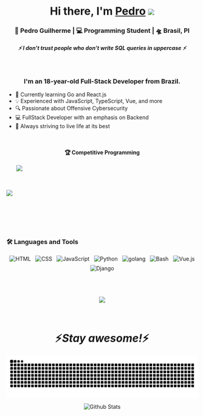 <div align="center">
    <h1>Hi there, I'm <a href="https://hemant.codes">Pedro</a> 
        <img src="https://media.giphy.com/media/hvRJCLFzcasrR4ia7z/giphy.gif" width="25px">
    </h1>
</div>

<div align="center">
    <h3>🙎 Pedro Guilherme | 💻 Programming Student | 🛸 Brasil, PI</h3>
</div>

<h5 align="center">
    <i>⚡️ I don’t trust people who don’t write SQL queries in uppercase ⚡️</i>
</h5>

<br />

<h3 align="center">I'm an 18-year-old Full-Stack Developer from Brazil.</h3>

<ul>
    <li>🚀 Currently learning Go and React.js</li>
    <li>💡 Experienced with JavaScript, TypeScript, Vue, and more</li>
    <li>🔍 Passionate about Offensive Cybersecurity</li>
    <li>💻 FullStack Developer with an emphasis on Backend</li>
    <li>🌟 Always striving to live life at its best</li>
</ul>

<br />

<h4 align="center">🏆 Competitive Programming</h4>

<div align="center" style="display: flex; align-items: center; gap: 10px;">
    <a href="https://github.com/kovokar/github-readme-stats">
        <img height="150px" src="https://github-readme-stats.vercel.app/api?username=kovokar&&show_icons=true&theme=radical"/>
    </a>
    <img height="150px" src="https://github-readme-stats.vercel.app/api/top-langs/?username=kovokar&hide=html&hide_title=true&hide_border=true&layout=compact&langs_count=6&exclude_repo=comp426,Redventures-Movie-Quotes&text_color=000&icon_color=fff&bg_color=0,52fa5a,4dfcff,c64dff&theme=graywhite" />
</div>
<br />

### 🛠 Languages and Tools

<p align="center">
    <!-- <img src="https://www.vectorlogo.zone/logos/w3_html5/w3_html5-ar21~bgwhite.svg" alt="HTML" style="vertical-align:top; margin:4px"> -->
    <img src="https://www.vectorlogo.zone/logos/w3_html5/w3_html5-icon.svg" alt="HTML" style="vertical-align:top; margin:4px;"> 
    <img src="https://www.vectorlogo.zone/logos/w3_css/w3_css-icon~old.svg" alt="CSS" style="vertical-align:top; margin:4px; max-height: 64px;"> 
    <img src="https://www.vectorlogo.zone/logos/javascript/javascript-icon.svg" alt="JavaScript" style="vertical-align:top; margin:4px">
    <img src="https://www.vectorlogo.zone/logos/python/python-icon.svg" alt="Python" style="vertical-align:top; margin:4px">
    <img src="https://www.vectorlogo.zone/logos/golang/golang-ar21.svg" alt="golang" style="vertical-align:top; margin:4px; max-height: 64px"> 
    <img src="https://www.vectorlogo.zone/logos/gnu_bash/gnu_bash-icon.svg" alt="Bash" style="vertical-align:top; margin:4px">
    <img src="https://www.vectorlogo.zone/logos/vuejs/vuejs-icon.svg" alt="Vue.js" style="vertical-align:top; margin:4px">
    <img src="https://www.vectorlogo.zone/logos/djangoproject/djangoproject-icon.svg" alt="Django" style="vertical-align:top; margin:4px">
<!--     <img src="https://www.vectorlogo.zone/logos/linux/linux-icon.svg" alt="linux-icon" style="vertical-align:top; margin:4px">  -->



</p>

<br />

<br />

<p align="center">
    <img src="https://media.giphy.com/media/f9XgHHnPnDjOF1hWpl/giphy.gif" />
</p>

<br />

<h1 align='center'>⚡️<i>Stay awesome!</i>⚡️</h1>

<picture align="center">
  <source media="(prefers-color-scheme: dark)" srcset="https://raw.githubusercontent.com/kovokar/kovokar/output/github-contribution-grid-snake-dark.svg">
  <source media="(prefers-color-scheme: light)" srcset="https://raw.githubusercontent.com/kovokar/kovokar/output/github-contribution-grid-snake-dark.svg">
  <img align="center" alt="github contribution grid snake animation" src="https://raw.githubusercontent.com/kovokar/kovokar/output/github-contribution-grid-snake.svg">
</picture>

<p align="center">
    <img src="https://raw.githubusercontent.com/mayhemantt/mayhemantt/Update/svg/Bottom.svg" alt="Github Stats" />
</p>
